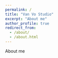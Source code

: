 ```yaml
---
permalink: /
title: "Van Vo Studio"
excerpt: "About me"
author_profile: true
redirect_from: 
  - /about/
  - /about.html
---
```


About me